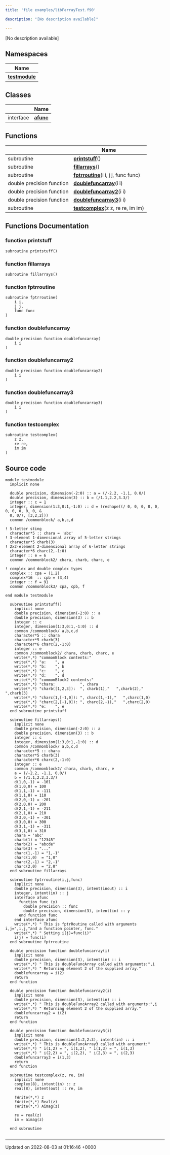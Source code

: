```yaml
---
title: 'file examples/libFarrayTest.f90'

description: "[No description available]"

---
```







[No description available]

## Namespaces

| Name           |
| -------------- |
| **[testmodule](/documentation/code/main/namespaces/namespacetestmodule/)**  |

## Classes

|                | Name           |
| -------------- | -------------- |
| interface | **[afunc](/documentation/code/main/classes/interfaceafunc/)**  |

## Functions

|                | Name           |
| -------------- | -------------- |
| subroutine | **[printstuff](/documentation/code/main/files/libfarraytest_8f90/#function-printstuff)**() |
| subroutine | **[fillarrays](/documentation/code/main/files/libfarraytest_8f90/#function-fillarrays)**() |
| subroutine | **[fptrroutine](/documentation/code/main/files/libfarraytest_8f90/#function-fptrroutine)**(i i, j j, func func) |
| double precision function | **[doublefuncarray](/documentation/code/main/files/libfarraytest_8f90/#function-doublefuncarray)**(i i) |
| double precision function | **[doublefuncarray2](/documentation/code/main/files/libfarraytest_8f90/#function-doublefuncarray2)**(i i) |
| double precision function | **[doublefuncarray3](/documentation/code/main/files/libfarraytest_8f90/#function-doublefuncarray3)**(i i) |
| subroutine | **[testcomplex](/documentation/code/main/files/libfarraytest_8f90/#function-testcomplex)**(z z, re re, im im) |


## Functions Documentation

### function printstuff

```
subroutine printstuff()
```


### function fillarrays

```
subroutine fillarrays()
```


### function fptrroutine

```
subroutine fptrroutine(
    i i,
    j j,
    func func
)
```


### function doublefuncarray

```
double precision function doublefuncarray(
    i i
)
```


### function doublefuncarray2

```
double precision function doublefuncarray2(
    i i
)
```


### function doublefuncarray3

```
double precision function doublefuncarray3(
    i i
)
```


### function testcomplex

```
subroutine testcomplex(
    z z,
    re re,
    im im
)
```




## Source code

```
module testmodule
  implicit none

  double precision, dimension(-2:0) :: a = (/-2.2, -1.1, 0.0/)
  double precision, dimension(3) :: b = (/1.1,2.2,3.3/)   
  integer :: c = 1
  integer, dimension(1:3,0:1,-1:0) :: d = (reshape((/ 0, 0, 0, 0, 0, 0, 0, 0, 0, 0, &
  0, 0/), [3,2,2]))  
  common /commonblock/ a,b,c,d
  
! 5-letter sting 
  character*5 :: chara = 'abc'
! 3-element 1-dimensional array of 5-letter strings
  character*5 charb(3)
! 2x2-element 2-dimensional array of 6-letter strings
  character*6 charc(2,-1:0)
  integer :: e = 6
  common /commonblock2/ chara, charb, charc, e

! complex and double complex types  
  complex :: cpa = (1,2)
  complex*16  :: cpb = (3,4)
  integer :: f = 91
  common /commonblock3/ cpa, cpb, f

end module testmodule

  subroutine printstuff()
    implicit none
    double precision, dimension(-2:0) :: a
    double precision, dimension(3) :: b   
    integer :: c
    integer, dimension(1:3,0:1,-1:0) :: d
    common /commonblock/ a,b,c,d
    character*5 :: chara
    character*5 charb(3)
    character*6 charc(2,-1:0)
    integer :: e
    common /commonblock2/ chara, charb, charc, e
    write(*,*) "commonBlock contents:"     
    write(*,*) "a:    ", a 
    write(*,*) "b:    ", b
    write(*,*) "c:    ", c   
    write(*,*) "d:    ", d       
    write(*,*) "commonBlock2 contents:"   
    write(*,*) "chara:           ", chara 
    write(*,*) "charb([1,2,3]):  ", charb(1),"   ",charb(2),"   ",charb(3)
    write(*,*) "charc(1,[-1,0]): ", charc(1,-1),"   ",charc(1,0)   
    write(*,*) "charc(2,[-1,0]): ", charc(2,-1),"   ",charc(2,0)       
    write(*,*) "e:    ", e
  end subroutine printstuff

  subroutine fillarrays()
    implicit none 
    double precision, dimension(-2:0) :: a
    double precision, dimension(3) :: b   
    integer :: c
    integer, dimension(1:3,0:1,-1:0) :: d
    common /commonblock/ a,b,c,d
    character*5 :: chara
    character*5 charb(3)
    character*6 charc(2,-1:0)
    integer :: e
    common /commonblock2/ chara, charb, charc, e  
    a = (/-2.2, -1.1, 0.0/)  
    b = (/1.1,2.2,3.3/)  
    d(1,0,-1) = -101
    d(1,0,0) = 100    
    d(1,1,-1) = -111
    d(1,1,0) = 110     
    d(2,0,-1) = -201
    d(2,0,0) = 200    
    d(2,1,-1) = -211
    d(2,1,0) = 210      
    d(3,0,-1) = -301
    d(3,0,0) = 300    
    d(3,1,-1) = -311
    d(3,1,0) = 310        
    chara = 'abc'
    charb(1) = "12345"
    charb(2) = "abcde"
    charb(3) = "..."   
    charc(1,-1) = "1,-1"
    charc(1,0)  = "1,0"
    charc(2,-1) = "2,-1"
    charc(2,0)  = "2,0"
  end subroutine fillarrays

  subroutine fptrroutine(i,j,func)
    implicit none
    double precision, dimension(3), intent(inout) :: i
    integer, intent(in) :: j
    interface afunc
      function func (y)
        double precision :: func
        double precision, dimension(3), intent(in) :: y
      end function func
    end interface afunc
    write(*,*) " This is fptrRoutine called with arguments i,j=",i,j,"and a function pointer, func."
    write(*,*) " Setting i(j)=func(i)" 
    i(j) = func(i)
  end subroutine fptrroutine

  double precision function doublefuncarray(i)
    implicit none
    double precision, dimension(3), intent(in) :: i
    write(*,*) " This is doubleFuncArray called with arguments:",i
    write(*,*) " Returning element 2 of the supplied array."   
    doublefuncarray = i(2)
    return
  end function

  double precision function doublefuncarray2(i)
    implicit none
    double precision, dimension(3), intent(in) :: i
    write(*,*) " This is doubleFuncArray2 called with arguments:",i
    write(*,*) " Returning element 2 of the supplied array."   
    doublefuncarray2 = i(2)
    return
  end function
  
  double precision function doublefuncarray3(i)
    implicit none
    double precision, dimension(1:2,2:3), intent(in) :: i
    write(*,*) " This is doubleFuncArray3 called with argument:"
    write(*,*) " i(1,2) = ", i(1,2), " i(1,3) = ", i(1,3) 
    write(*,*) " i(2,2) = ", i(2,2), " i(2,3) = ", i(2,3)     
    doublefuncarray3 = i(1,3)
    return
  end function

  subroutine testcomplex(z, re, im)
    implicit none
    complex(8), intent(in) :: z
    real(8), intent(out) :: re, im

    !Write(*,*) z
    !Write(*,*) Real(z)
    !Write(*,*) Aimag(z)

    re = real(z)
    im = aimag(z)

  end subroutine
    
```


-------------------------------

Updated on 2022-08-03 at 01:16:46 +0000
